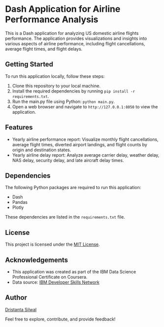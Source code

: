 # Dash Application for Airline Performance Analysis

This is a Dash application for analyzing US domestic airline flights performance. The application provides visualizations and insights into various aspects of airline performance, including flight cancellations, average flight times, and flight delays.

## Getting Started

To run this application locally, follow these steps:

1. Clone this repository to your local machine. 
2. Install the required dependencies by running `pip install -r requirements.txt`.
3. Run the main.py file using Python: `python main.py`.
4. Open a web browser and navigate to `http://127.0.0.1:8050` to view the application.

## Features

- Yearly airline performance report: Visualize monthly flight cancellations, average flight times, diverted airport landings, and flight counts by origin and destination states.
- Yearly airline delay report: Analyze average carrier delay, weather delay, NAS delay, security delay, and late aircraft delay times.

## Dependencies

The following Python packages are required to run this application:

- Dash
- Pandas
- Plotly

These dependencies are listed in the `requirements.txt` file.

## License

This project is licensed under the [MIT License](LICENSE).

## Acknowledgements

- This application was created as part of the IBM Data Science Professional Certificate on Coursera.
- Data source: [IBM Developer Skills Network](https://cf-courses-data.s3.us.cloud-object-storage.appdomain.cloud/IBMDeveloperSkillsNetwork-DV0101EN-SkillsNetwork/Data%20Files/airline_data.csv)

## Author

[Dristanta Silwal](https://github.com/dristanta-silwal)

Feel free to explore, contribute, and provide feedback!